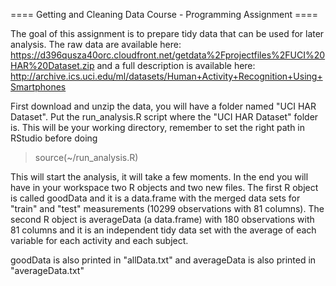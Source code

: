 ==== Getting and Cleaning Data Course - Programming Assignment ====

The goal of this assignment is to prepare tidy data that can be used for later analysis.
The raw data are available here: 
https://d396qusza40orc.cloudfront.net/getdata%2Fprojectfiles%2FUCI%20HAR%20Dataset.zip 
and a full description is available here:
http://archive.ics.uci.edu/ml/datasets/Human+Activity+Recognition+Using+Smartphones 

First download and unzip the data, you will have a folder named "UCI HAR Dataset". Put the run_analysis.R script where the "UCI HAR Dataset" folder is. This will be your working directory, remember to set the right path in RStudio before doing
> source(~/run_analysis.R)

This will start the analysis, it will take a few moments. In the end you will have in your workspace two R objects and two new files. The first R object is called goodData and it is a data.frame with the merged data sets for "train" and "test" measurements (10299 observations with 81 columns). The second R object is averageData (a data.frame) with 180 observations with 81 columns and it is an independent tidy data set with the average of each variable for each activity and each subject.

goodData is also printed in "allData.txt" and
averageData is also printed in "averageData.txt"


